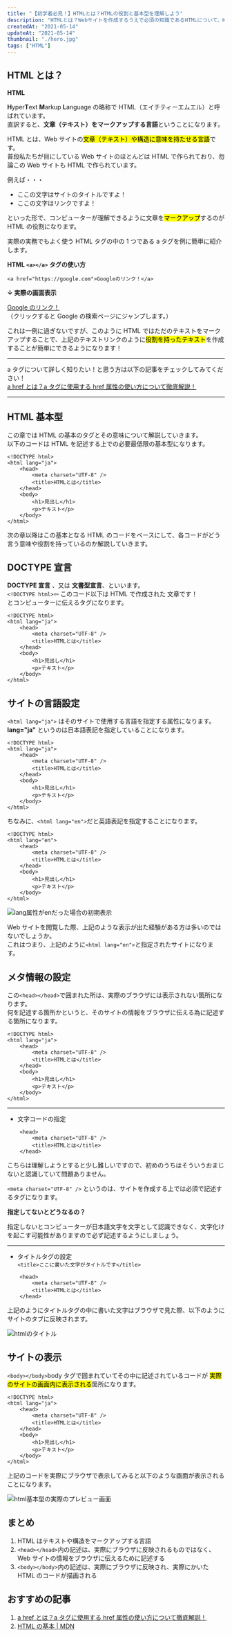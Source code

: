 ```yaml
---
title: "【初学者必見！】HTMLとは？HTMLの役割と基本型を理解しよう"
description: "HTMLとは？Webサイトを作成するうえで必須の知識であるHTMLについて、HTMLがどんな役割か、どうやって使うのか、又HTMLでコードを書く際の基本型のサンプルコードの紹介を、初学者の方でも理解できるように解説。この記事を読むことでWeb制作に役立ちます。"
createdAt: "2021-05-14"
updateAt: "2021-05-14"
thumbnail: "./hero.jpg"
tags: ["HTML"]
---
```


## HTML とは？

**HTML**

**H**yper**T**ext **M**arkup **L**anguage の略称で HTML（エイチティーエムエル）と呼ばれています。  
 直訳すると、**文章（テキスト）をマークアップする言語**ということになります。

HTML とは、Web サイトの<mark>文章（テキスト）や構造に意味を持たせる言語</mark>です。  
普段私たちが目にしている Web サイトのほとんどは HTML で作られており、勿論この Web サイトも HTML で作られています。

例えば・・・

- ここの文字はサイトのタイトルですよ！
- ここの文字はリンクですよ！

といった形で、コンピューターが理解できるように文章を<mark>マークアップ</mark>するのが HTML の役割になります。

実際の実務でもよく使う HTML タグの中の 1 つである a タグを例に簡単に紹介します。

**HTML `<a></a>` タグの使い方**

```html:title=aタグを使いテキストリンクを作成する例！
<a href="https://google.com">Googleのリンク！</a>
```

**↓ 実際の画面表示**

[Google のリンク！](https://google.com)
（クリックすると Google の検索ページにジャンプします。）

これは一例に過ぎないですが、このように HTML ではただのテキストをマークアップすることで、上記のテキストリンクのように<mark>役割を持ったテキスト</mark>を作成することが簡単にできるようになります！

---

a タグについて詳しく知りたい！と思う方は以下の記事をチェックしてみてください！  
[a href とは？a タグに使用する href 属性の使い方について徹底解説！](../what-is-ahref/)

---

## HTML 基本型

この章では HTML の基本のタグとその意味について解説していきます。  
以下のコードは HTML を記述する上での必要最低限の基本型になります。

```html:title=このコードが最低限必要なHTMLの基本型
<!DOCTYPE html>
<html lang="ja">
	<head>
		<meta charset="UTF-8" />
		<title>HTMLとは</title>
	</head>
	<body>
		<h1>見出し</h1>
		<p>テキスト</p>
	</body>
</html>
```

次の章以降はこの基本となる HTML のコードをベースにして、各コードがどう言う意味や役割を持っているのか解説していきます。

## DOCTYPE 宣言

**DOCTYPE 宣言** 、又は **文書型宣言**、といいます。  
`<!DOCTYPE html>`⇦ このコード以下は HTML で作成された 文章です！  
とコンピューターに伝えるタグになります。

```html{1}
<!DOCTYPE html>
<html lang="ja">
	<head>
		<meta charset="UTF-8" />
		<title>HTMLとは</title>
	</head>
	<body>
		<h1>見出し</h1>
		<p>テキスト</p>
	</body>
</html>
```

## サイトの言語設定

`<html lang="ja">` はそのサイトで使用する言語を指定する属性になります。  
**lang="ja"** というのは日本語表記を指定していることになります。

```html{2,11}
<!DOCTYPE html>
<html lang="ja">
	<head>
		<meta charset="UTF-8" />
		<title>HTMLとは</title>
	</head>
	<body>
		<h1>見出し</h1>
		<p>テキスト</p>
	</body>
</html>
```

ちなみに、`<html lang="en">`だと英語表記を指定することになります。

```html{2}
<!DOCTYPE html>
<html lang="en">
	<head>
		<meta charset="UTF-8" />
		<title>HTMLとは</title>
	</head>
	<body>
		<h1>見出し</h1>
		<p>テキスト</p>
	</body>
</html>
```

![lang属性がenだった場合の初期表示](./html-lang.png)

Web サイトを閲覧した際、上記のような表示が出た経験がある方は多いのではないでしょうか。  
これはつまり、上記のように`<html lang="en">`と指定されたサイトになります。

## メタ情報の設定

この`<head></head>`で囲まれた所は、実際のブラウザには表示されない箇所になります。  
何を記述する箇所かというと、そのサイトの情報をブラウザに伝える為に記述する箇所になります。

```html{3-6}
<!DOCTYPE html>
<html lang="ja">
	<head>
		<meta charset="UTF-8" />
		<title>HTMLとは</title>
	</head>
	<body>
		<h1>見出し</h1>
		<p>テキスト</p>
	</body>
</html>
```

---

- 文字コードの指定

```html{2}
	<head>
		<meta charset="UTF-8" />
		<title>HTMLとは</title>
	</head>
```

こちらは理解しようとすると少し難しいですので、初めのうちはそういうおまじないと認識していて問題ありません。

`<meta charset="UTF-8" />` というのは、サイトを作成する上では必須で記述するタグになります。

**指定してないとどうなるの？**

指定しないとコンピューターが日本語文字を文字として認識できなく、文字化けを起こす可能性がありますので必ず記述するようにしましょう。

---

- タイトルタグの設定  
  `<title>ここに書いた文字がタイトルです</title>`

```html{3}
	<head>
		<meta charset="UTF-8" />
		<title>HTMLとは</title>
	</head>
```

上記のようにタイトルタグの中に書いた文字はブラウザで見た際、以下のようにサイトのタブに反映されます。

![htmlのタイトル](./html-title.png)

## サイトの表示

`<body></body>`body タグで囲まれていてその中に記述されているコードが
<mark>実際のサイトの画面内に表示される</mark>箇所になります。

```html{7-10}
<!DOCTYPE html>
<html lang="ja">
	<head>
		<meta charset="UTF-8" />
		<title>HTMLとは</title>
	</head>
	<body>
		<h1>見出し</h1>
		<p>テキスト</p>
	</body>
</html>
```

上記のコードを実際にブラウザで表示してみると以下のような画面が表示されることになります。

![html基本型の実際のプレビュー画面](./html-preview.png)

## まとめ

1. HTML はテキストや構造をマークアップする言語
1. `<head></head>`内の記述は、実際にブラウザに反映されるものではなく、Web サイトの情報をブラウザに伝えるために記述する
1. `<body></body>`内の記述は、実際にブラウザに反映され、実際にかいた HTML のコードが描画される

## おすすめの記事

1. [a href とは？a タグに使用する href 属性の使い方について徹底解説！](../what-is-ahref/)
1. [HTML の基本 | MDN](https://developer.mozilla.org/ja/docs/Learn/Getting_started_with_the_web/HTML_basics)
